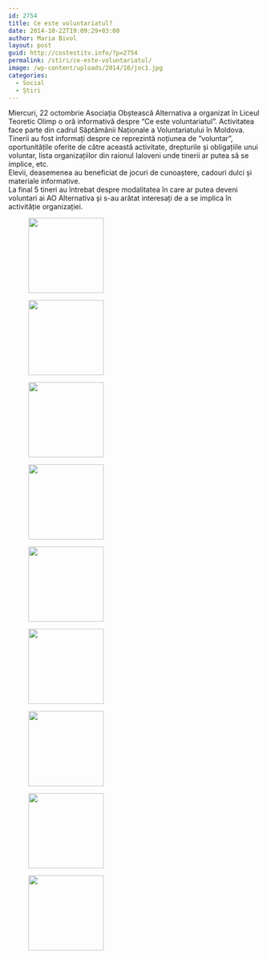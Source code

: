 ```yaml
---
id: 2754
title: Ce este voluntariatul?
date: 2014-10-22T19:09:29+03:00
author: Maria Bivol
layout: post
guid: http://costestitv.info/?p=2754
permalink: /stiri/ce-este-voluntariatul/
image: /wp-content/uploads/2014/10/joc1.jpg
categories:
  - Social
  - Știri
---
```

Miercuri, 22 octombrie Asociația Obștească Alternativa a organizat în Liceul Teoretic Olimp o oră informativă despre “Ce este voluntariatul”. Activitatea face parte din cadrul Săptămânii Naționale a Voluntariatului în Moldova.  
Tinerii au fost informați despre ce reprezintă noțiunea de “voluntar”, oportunitățile oferite de către această activitate, drepturile și obligațiile unui voluntar, lista organizațiilor din raionul Ialoveni unde tinerii ar putea să se implice, etc.  
Elevii, deasemenea au beneficiat de jocuri de cunoaștere, cadouri dulci și materiale informative.  
La final 5 tineri au întrebat despre modalitatea în care ar putea deveni voluntari ai AO Alternativa și s-au arătat interesați de a se implica în activităție organizației.

<div id='gallery-10' class='gallery galleryid-2754 gallery-columns-3 gallery-size-thumbnail'>
  <figure class='gallery-item'> 
  
  <div class='gallery-icon landscape'>
    <a href='http://costestitv.ddev.local/stiri/ce-este-voluntariatul/attachment/materiale/'><img width="150" height="150" src="http://costestitv.ddev.local/wp-content/uploads/2014/10/materiale-150x150.jpg" class="attachment-thumbnail size-thumbnail" alt="" /></a>
  </div></figure><figure class='gallery-item'> 
  
  <div class='gallery-icon landscape'>
    <a href='http://costestitv.ddev.local/stiri/ce-este-voluntariatul/attachment/ora-informativa-2/'><img width="150" height="150" src="http://costestitv.ddev.local/wp-content/uploads/2014/10/ora-informativa1-150x150.jpg" class="attachment-thumbnail size-thumbnail" alt="" /></a>
  </div></figure><figure class='gallery-item'> 
  
  <div class='gallery-icon landscape'>
    <a href='http://costestitv.ddev.local/stiri/ce-este-voluntariatul/attachment/p1270895/'><img width="150" height="150" src="http://costestitv.ddev.local/wp-content/uploads/2014/10/P1270895-150x150.jpg" class="attachment-thumbnail size-thumbnail" alt="" /></a>
  </div></figure><figure class='gallery-item'> 
  
  <div class='gallery-icon landscape'>
    <a href='http://costestitv.ddev.local/stiri/ce-este-voluntariatul/attachment/p1270910/'><img width="150" height="150" src="http://costestitv.ddev.local/wp-content/uploads/2014/10/P1270910-150x150.jpg" class="attachment-thumbnail size-thumbnail" alt="" /></a>
  </div></figure><figure class='gallery-item'> 
  
  <div class='gallery-icon landscape'>
    <a href='http://costestitv.ddev.local/stiri/ce-este-voluntariatul/attachment/p1270921/'><img width="150" height="150" src="http://costestitv.ddev.local/wp-content/uploads/2014/10/P1270921-150x150.jpg" class="attachment-thumbnail size-thumbnail" alt="" /></a>
  </div></figure><figure class='gallery-item'> 
  
  <div class='gallery-icon landscape'>
    <a href='http://costestitv.ddev.local/stiri/ce-este-voluntariatul/attachment/seminar/'><img width="150" height="150" src="http://costestitv.ddev.local/wp-content/uploads/2014/10/seminar-150x150.jpg" class="attachment-thumbnail size-thumbnail" alt="" /></a>
  </div></figure><figure class='gallery-item'> 
  
  <div class='gallery-icon landscape'>
    <a href='http://costestitv.ddev.local/stiri/ce-este-voluntariatul/attachment/tineri-2/'><img width="150" height="150" src="http://costestitv.ddev.local/wp-content/uploads/2014/10/tineri1-150x150.jpg" class="attachment-thumbnail size-thumbnail" alt="" /></a>
  </div></figure><figure class='gallery-item'> 
  
  <div class='gallery-icon landscape'>
    <a href='http://costestitv.ddev.local/stiri/ce-este-voluntariatul/attachment/tinerii/'><img width="150" height="150" src="http://costestitv.ddev.local/wp-content/uploads/2014/10/tinerii-150x150.jpg" class="attachment-thumbnail size-thumbnail" alt="" /></a>
  </div></figure><figure class='gallery-item'> 
  
  <div class='gallery-icon landscape'>
    <a href='http://costestitv.ddev.local/stiri/ce-este-voluntariatul/attachment/voluntari/'><img width="150" height="150" src="http://costestitv.ddev.local/wp-content/uploads/2014/10/voluntari-150x150.jpg" class="attachment-thumbnail size-thumbnail" alt="" /></a>
  </div></figure>
</div>